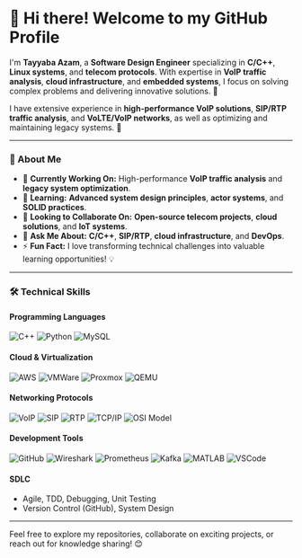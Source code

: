 # 👋 Hi there! Welcome to my GitHub Profile

I'm **Tayyaba Azam**, a **Software Design Engineer** specializing in **C/C++**, **Linux systems**, and **telecom protocols**. With expertise in **VoIP traffic analysis**, **cloud infrastructure**, and **embedded systems**, I focus on solving complex problems and delivering innovative solutions. 🚀

I have extensive experience in **high-performance VoIP solutions**, **SIP/RTP traffic analysis**, and **VoLTE/VoIP networks**, as well as optimizing and maintaining legacy systems. 🔧

---

### 🌟 About Me  
- 🔭 **Currently Working On:** High-performance **VoIP traffic analysis** and **legacy system optimization**.  
- 🌱 **Learning:** **Advanced system design principles**, **actor systems**, and **SOLID practices**.  
- 👯 **Looking to Collaborate On:** **Open-source telecom projects**, **cloud solutions**, and **IoT systems**.  
- 💬 **Ask Me About:** **C/C++**, **SIP/RTP**, **cloud infrastructure**, and **DevOps**.  
- ⚡ **Fun Fact:** I love transforming technical challenges into valuable learning opportunities! 💡

---

### 🛠️ Technical Skills  

#### **Programming Languages**  
![C++](https://img.shields.io/badge/-C++-00599C?style=flat-square&logo=c%2B%2B&logoColor=white) ![Python](https://img.shields.io/badge/-Python-3776AB?style=flat-square&logo=python&logoColor=white) ![MySQL](https://img.shields.io/badge/-MySQL-4479A1?style=flat-square&logo=mysql&logoColor=white)

#### **Cloud & Virtualization**  
![AWS](https://img.shields.io/badge/-AWS-232F3E?style=flat-square&logo=amazon-aws&logoColor=white) ![VMWare](https://img.shields.io/badge/-VMWare-607078?style=flat-square&logo=vmware&logoColor=white) ![Proxmox](https://img.shields.io/badge/-Proxmox-E57000?style=flat-square&logo=proxmox&logoColor=white) ![QEMU](https://img.shields.io/badge/-QEMU-FCC624?style=flat-square&logo=qemu&logoColor=black)

#### **Networking Protocols**  
![VoIP](https://img.shields.io/badge/-VoIP-blue?style=flat-square) ![SIP](https://img.shields.io/badge/-SIP-00599C?style=flat-square) ![RTP](https://img.shields.io/badge/-RTP-blue?style=flat-square) ![TCP/IP](https://img.shields.io/badge/-TCP/IP-000000?style=flat-square) ![OSI Model](https://img.shields.io/badge/-OSI_Model-00A6A6?style=flat-square)  

#### **Development Tools**  
![GitHub](https://img.shields.io/badge/-GitHub-181717?style=flat-square&logo=github&logoColor=white) ![Wireshark](https://img.shields.io/badge/-Wireshark-1679A7?style=flat-square&logo=wireshark&logoColor=white) ![Prometheus](https://img.shields.io/badge/-Prometheus-E6522C?style=flat-square&logo=prometheus&logoColor=white) ![Kafka](https://img.shields.io/badge/-Kafka-000000?style=flat-square&logo=apache-kafka&logoColor=white) ![MATLAB](https://img.shields.io/badge/-MATLAB-0076A8?style=flat-square&logo=matlab&logoColor=white) ![VSCode](https://img.shields.io/badge/-VSCode-007ACC?style=flat-square&logo=visualstudiocode&logoColor=white)

#### **SDLC**  
- Agile, TDD, Debugging, Unit Testing  
- Version Control (GitHub), System Design  

---
Feel free to explore my repositories, collaborate on exciting projects, or reach out for knowledge sharing! 😊
